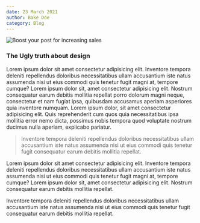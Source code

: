 ```yaml
---
date: 23 March 2021
author: Bake Doe
category: Blog
---
```


![Boost your post for increasing sales](/images/blog/2.jpg)

### The Ugly truth about design

Lorem ipsum dolor sit amet consectetur adipisicing elit. Inventore tempora deleniti repellendus doloribus necessitatibus ullam accusantium iste natus assumenda nisi ut eius commodi quis tenetur fugit magni at, tempore cumque? Lorem ipsum dolor sit, amet consectetur adipisicing elit. Nostrum consequatur earum debitis mollitia repellat porro dolorum magni neque, consectetur et nam fugiat ipsa, quibusdam accusamus aperiam asperiores quia inventore numquam. Lorem ipsum dolor, sit amet consectetur adipisicing elit. Quis reprehenderit cum quos quia necessitatibus ipsa mollitia error nemo dicta, possimus nobis tempora quod voluptate nostrum ducimus nulla aperiam, explicabo pariatur.

> Inventore tempora deleniti repellendus doloribus necessitatibus ullam accusantium iste natus assumenda nisi ut eius commodi quis tenetur fugit consequatur earum debitis mollitia repellat.

Lorem ipsum dolor sit amet consectetur adipisicing elit. Inventore tempora deleniti repellendus doloribus necessitatibus ullam accusantium iste natus assumenda nisi ut eius commodi quis tenetur fugit magni at, tempore cumque? Lorem ipsum dolor sit, amet consectetur adipisicing elit. Nostrum consequatur earum debitis mollitia repellat.

Inventore tempora deleniti repellendus doloribus necessitatibus ullam accusantium iste natus assumenda nisi ut eius commodi quis tenetur fugit consequatur earum debitis mollitia repellat.
